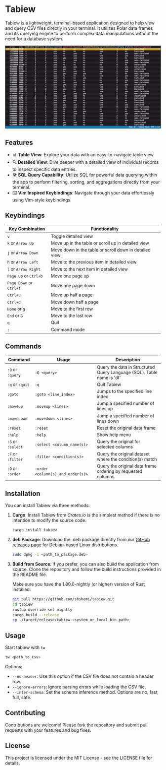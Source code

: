 # Tabiew

Tabiew is a lightweight, terminal-based application designed to help view and query CSV files directly in your terminal. It utilizes Polar data frames and its querying engine to perform complex data manipulations without the need for a database system.

![Image Alt text](/images/screenshot.png "Screenshot")

## Features

- 📊 **Table View**: Explore your data with an easy-to-navigate table view.
- 🔍 **Detailed View**: Dive deeper with a detailed view of individual records to inspect specific data entries.
- 🛠️ **SQL Query Capability**: Utilize SQL for powerful data querying within the app to perform filtering, sorting, and aggregations directly from your terminal.
- ⌨️ **Vim Inspired Keybindings**: Navigate through your data effortlessly using Vim-style keybindings.

## Keybindings️

|Key Combination|Functionality|
|-|-|
| `v`| Toggle detailed view|
| `k` or `Arrow Up`| Move up in the table or scroll up in detailed view|
| `j` or `Arrow Down`| Move down in the table or scroll down in detailed view|
| `h` or `Arrow Left`| Move to the previous item in detailed view|
| `l` or `Arrow Right`| Move to the next item in detailed view|
| `Page Up` or  `Ctrl+b`| Move one page up|
| `Page Down` or `Ctrl+f`| Move one page down|
| `Ctrl+u`| Move up half a page|
| `Ctrl+d`| Move down half a page|
| `Home` or `g`| Move to the first row|
| `End` or `G`| Move to the last row|
| `q`| Quit|
| `:`| Command mode|

## Commands
|Command|Usage|Description|
|-|-|-|
|`:Q` or `:query`|`:Q <query>`| Query the data in Structured Query Language (SQL). Table name is 'df'|
|`:q` or `:quit` |`:q`| Quit Tabiew|
|`:goto`| `:goto <line_index>`| Jumps to the specified line index|
|`:moveup`| `:moveup <lines>`| Jump a specified number of lines up|
|`:movedown`| `:movedown <lines>`| Jump a specified number of lines down|
|`:reset`| `:reset`| Reset the original data frame|
|`:help`| `:help`| Show help menu|
|`:S` or `:select`| `:select <column_name(s)>`|Query the original for selected columns|
|`:F` or `:filter`| `:filter <condition(s)>`|Query the original dataset where the condition(s) match|
|`:O` or `:order`| `:order <column(s)_and_order(s)>`|Query the original data frame ordering by requested columns|

## Installation

You can install Tabiew via three methods:

1. **Cargo**: Install Tabiew from *Crates.io* is the simplest method if there is no intention to modify the source code.
    ```bash
    cargo install tabiew
    ```

1. **deb Package**: Download the .deb package directly from our [GitHub releases page](https://github.com/shshemi/tabiew/releases) for Debian-based Linux distributions.

    ```bash
    sudo dpkg -i <path_to_package.deb>
    ```

1. **Build from Source**: If you prefer, you can also build the application from source. Clone the repository and follow the build instructions provided in the README file.

    Make sure you have the 1.80.0-nightly (or higher) version of Rust installed.

    ```bash
    git pull https://github.com/shshemi/tabiew.git
    cd tabiew
    rustup override set nightly
    cargo build --release
    cp ./target/release/tabiew <system_or_local_bin_path>
    ```

## Usage
Start tabiew with `tw`
```bash
tw <path_to_csv>
```
Options:
- `--no-header`: Use this option if the CSV file does not contain a header row.
- `--ignore-errors`: Ignore parsing errors while loading the CSV file.
- `--infer-schema`: Set the schema inference method. Options are no, fast, full, safe.

## Contributing
Contributions are welcome! Please fork the repository and submit pull requests with your features and bug fixes.

## License
This project is licensed under the MIT License - see the LICENSE file for details.
